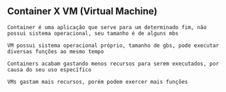 ## Container X VM (Virtual Machine)

```
Container é uma aplicação que serve para um determinado fim, não possui sistema operacional, seu tamanho é de alguns mbs
```

```
VM possui sistema operacional próprio, tamanho de gbs, pode executar diversas funções ao mesmo tempo
```

```
Containers acabam gastando menos recursos para serem executados, por causa do seu uso específico
```

```
VMs gastam mais recursos, porém podem exercer mais funções
```
